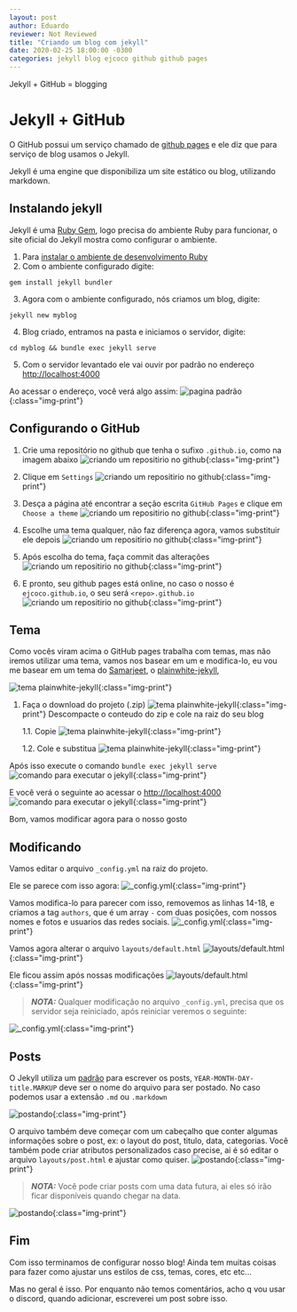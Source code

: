 ```yaml
---
layout: post
author: Eduardo
reviewer: Not Reviewed
title: "Criando um blog com jekyll"
date: 2020-02-25 18:00:00 -0300
categories: jekyll blog ejcoco github github pages
---
```


Jekyll + GitHub = blogging

# Jekyll + GitHub

O GitHub possui um serviço chamado de [github pages](https://pages.github.com/) e ele diz que para serviço de blog usamos o Jekyll.

Jekyll é uma engine que disponibiliza um site estático ou blog, utilizando markdown.

## Instalando jekyll

Jekyll é uma [Ruby Gem](https://jekyllrb.com/docs/ruby-101/#gems), logo precisa do ambiente Ruby para funcionar, o site oficial do Jekyll mostra como configurar o ambiente.

1. Para [instalar o ambiente de desenvolvimento Ruby](https://jekyllrb.com/docs/installation/)
2. Com o ambiente configurado digite:

```shell
gem install jekyll bundler
```

3. Agora com o ambiente configurado, nós criamos um blog, digite:

```shell
jekyll new myblog
```

4. Blog criado, entramos na pasta e iniciamos o servidor, digite:

```shell
cd myblog && bundle exec jekyll serve
```

5. Com o servidor levantado ele vai ouvir por padrão no endereço [http://localhost:4000](http://localhost:4000)

Ao acessar o endereço, você verá algo assim:
![pagina padrão](/assets/posts/image01.png){:class="img-print"}


## Configurando o GitHub

1. Crie uma repositório no github que tenha o sufixo `.github.io`, como na imagem abaixo
   ![criando um repositirio no github](/assets/posts/image02.png){:class="img-print"}

2. Clique em `Settings`
   ![criando um repositirio no github](/assets/posts/image03.png){:class="img-print"}

3. Desça a página até encontrar a seção escrita `GitHub Pages` e clique em `Choose a theme`
   ![criando um repositirio no github](/assets/posts/image04.png){:class="img-print"}

4. Escolhe uma tema qualquer, não faz diferença agora, vamos substituir ele depois
   ![criando um repositirio no github](/assets/posts/image05.png){:class="img-print"}
5. Após escolha do tema, faça commit das alterações
   ![criando um repositirio no github](/assets/posts/image06.png){:class="img-print"}

6. E pronto, seu github pages está online, no caso o nosso é `ejcoco.github.io`, o seu será `<repo>.github.io`
   ![criando um repositirio no github](/assets/posts/image07.png){:class="img-print"}


## Tema
Como vocês viram acima o GitHub pages trabalha com temas, mas não iremos utilizar uma tema, vamos nos basear em um e modifica-lo, eu vou me basear em um tema do [Samarjeet](https://github.com/thelehhman), o [plainwhite-jekyll](https://github.com/thelehhman/plainwhite-jekyll), 

![tema plainwhite-jekyll](/assets/posts/image08.png){:class="img-print"} 
1. Faça o download do projeto (.zip)
![tema plainwhite-jekyll](/assets/posts/image09.png){:class="img-print"}
Descompacte o conteudo do zip e cole na raiz do seu blog

    1.1. Copie
![tema plainwhite-jekyll](/assets/posts/image10.png){:class="img-print"}

    1.2. Cole e substitua
![tema plainwhite-jekyll](/assets/posts/image11.png){:class="img-print"}


Após isso execute o comando `bundle exec jekyll serve`
![comando para executar o jekyll](/assets/posts/image12.png){:class="img-print"}

E você verá o seguinte ao acessar o [http://localhost:4000](http://localhost:4000)
![comando para executar o jekyll](/assets/posts/image13.png){:class="img-print"}

Bom, vamos modificar agora para o nosso gosto

## Modificando

Vamos editar o arquivo `_config.yml` na raiz do projeto.

Ele se parece com isso agora:
![_config.yml](/assets/posts/image14.png){:class="img-print"}

Vamos modifica-lo para parecer com isso, removemos as linhas 14-18, e criamos a tag `authors`, que é um array `-` com duas posições, com nossos nomes e fotos e usuarios das redes sociais.
![_config.yml](/assets/posts/image15.png){:class="img-print"}

Vamos agora alterar o arquivo `layouts/default.html`
![layouts/default.html](/assets/posts/image16.png){:class="img-print"}

Ele ficou assim após nossas modificações
![layouts/default.html](/assets/posts/image17.png){:class="img-print"}

> **_NOTA:_** Qualquer modificação no arquivo `_config.yml`, precisa que os servidor seja reiniciado, após reiniciar veremos o seguinte:

![_config.yml](/assets/posts/image18.png){:class="img-print"}



## Posts

O Jekyll utiliza um [padrão](https://jekyllrb.com/docs/posts/) para escrever os posts, `YEAR-MONTH-DAY-title.MARKUP` deve ser o nome do arquivo para ser postado. No caso podemos usar a extensão `.md` ou `.markdown`

![postando](/assets/posts/image19.png){:class="img-print"}

O arquivo também deve começar com um cabeçalho que conter algumas informações sobre o post, ex: o layout do post, titulo, data, categorias. Você também pode criar atributos personalizados caso precise, ai é só editar o arquivo `layouts/post.html` e ajustar como quiser.
![postando](/assets/posts/image20.png){:class="img-print"}

> **_NOTA:_** Você pode criar posts com uma data futura, ai eles só irão ficar disponíveis quando chegar na data.


![postando](/assets/posts/image21.png){:class="img-print"}


## Fim
Com isso terminamos de configurar nosso blog!
Ainda tem muitas coisas para fazer como ajustar uns estilos de css, temas, cores, etc etc... 

Mas no geral é isso. Por enquanto não temos comentários, acho q vou usar o discord, quando adicionar, escreverei um post sobre isso.